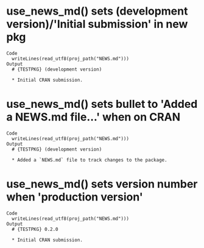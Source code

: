 # use_news_md() sets (development version)/'Initial submission' in new pkg

    Code
      writeLines(read_utf8(proj_path("NEWS.md")))
    Output
      # {TESTPKG} (development version)
      
      * Initial CRAN submission.

# use_news_md() sets bullet to 'Added a NEWS.md file...' when on CRAN

    Code
      writeLines(read_utf8(proj_path("NEWS.md")))
    Output
      # {TESTPKG} (development version)
      
      * Added a `NEWS.md` file to track changes to the package.

# use_news_md() sets version number when 'production version'

    Code
      writeLines(read_utf8(proj_path("NEWS.md")))
    Output
      # {TESTPKG} 0.2.0
      
      * Initial CRAN submission.

